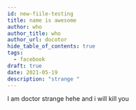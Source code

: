 ```yaml
---
id: new-fiile-testing
title: name is awesome
author: who
author_title: who
author_url: docotor
hide_table_of_contents: true
tags:
  - facebook
draft: true
date: 2021-05-19
description: "strange "
---
```

I am doctor strange hehe and i will kill you